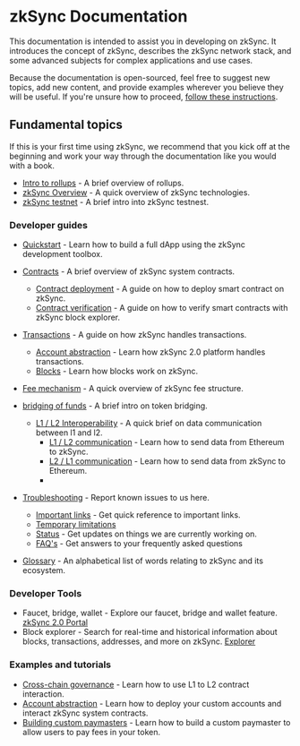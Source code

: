 # zkSync Documentation

This documentation is intended to assist you in developing on zkSync. 
It introduces the concept of zkSync, describes the zkSync network stack, and some advanced subjects for complex applications and use cases.

Because the documentation is open-sourced, feel free to suggest new topics, add new content, and provide examples wherever you believe they will be useful. If you're unsure how to proceed, [follow these instructions](./glossary/edit-doc.md).

## Fundamental topics

If this is your first time using zkSync, we recommend that you kick off at the beginning and work your way through the documentation like you would with a book.

- [Intro to rollups](./fundamentals/rollups.md) - A brief overview of rollups.
- [zkSync Overview](./fundamentals/zkSync.md) - A quick overview of zkSync technologies.
- [zkSync testnet](./fundamentals/testnet.md) - A brief intro into zkSync testnest.
 
### Developer guides

- [Quickstart](./developer-guides/hello-world.md) - Learn how to build a full dApp using the zkSync development toolbox.
- [Contracts](./developer-guides/contracts/system-contracts.md) - A brief overview of zkSync system contracts.
  - [Contract deployment](./developer-guides/contracts/contracts.md) - A guide on how to deploy smart contract on zkSync.
  - [Contract verification](./developer-guides/contracts/contract-verification.md) - A guide on how to verify smart contracts with zkSync block explorer.
- [Transactions](./developer-guides/transactions/transactions.md) - A guide on how zkSync handles transactions.
  - [Account abstraction](./developer-guides/transactions/aa.md) - Learn how zkSync 2.0 platform handles transactions.
  - [Blocks](./developer-guides/transactions/blocks.md) - Learn how blocks work on zkSync.
- [Fee mechanism](./developer-guides/fee-model.md) - A quick overview of zkSync fee structure.
- [bridging of funds](./developer-guides/bridging/bridging-asset.md) - A brief intro on token bridging.
  - [L1 / L2 Interoperability](./developer-guides/bridging/l1-l2-interop.md) - A quick brief on data communication between l1 and l2.
    - [L1 / L2 communication](./developer-guides/bridging/l1-l2.md) - Learn how to send data from Ethereum to zkSync.
    - [L2 / L1 communication](./developer-guides/bridging/l2-l1.md) - Learn how to send data from zkSync to Ethereum.
    - 
- [Troubleshooting](./troubleshooting/reporting-issues.md) - Report known issues to us here.
  - [Important links](./troubleshooting/important-links.md) - Get quick reference to important links.
  - [Temporary limitations](./troubleshooting/temp-limits.md)
  - [Status](./troubleshooting/status.md) - Get updates on things we are currently working on.
  - [FAQ's](./troubleshooting/faq/known-issues.md) - Get answers to your frequently asked questions

- [Glossary](./glossary/glossary.md) - An alphabetical list of words relating to zkSync and its ecosystem.

### Developer Tools

- Faucet, bridge, wallet - Explore our faucet, bridge and wallet feature.
[zkSync 2.0 Portal](https://portal.zksync.io)
- Block explorer - Search for real-time and historical information about blocks, transactions, addresses, and more on zkSync.
[Explorer](https://zksync2-testnet.zkscan.io)

### Examples and tutorials

- [Cross-chain governance](./tutorials/cross-chain-tutorial.md) - Learn how to use L1 to L2 contract interaction.
- [Account abstraction](./tutorials/custom-aa-tutorial.md) - Learn how to deploy your custom accounts and interact zkSync system contracts.
- [Building custom paymasters](./tutorials/custom-paymaster-tutorial.md) - Learn how to build a custom paymaster to allow users to pay fees in your token.


